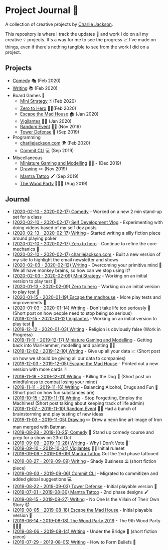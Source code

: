 # Project Journal 📖

A collection of creative projects by [Charlie Jackson](https://charliejackson.com).

This repository is where I track the updates 🔼 and work I do on all my creative 💡 projects. It's a way
for me to see the progress 📈 I've made on things, even if there's nothing tangible to see from the
work I did on a project.

## Projects

- [Comedy](projects/comedy.md) 🎭 (Feb 2020)
- [Writing](https://writing.charliejackson.com) 📚 (Feb 2020)
- Board Games 🎲
  - [Mini Strategy](projects/mini-strategy.md) 🃏 (Feb 2020)
  - [Zero to Hero](projects/zero-to-hero.md) 🦸‍♂️(Feb 2020)
  - [Escape the Mad House](projects/escape-the-mad-house.md) 🏚 (Jan 2020)
  - [Vigilantes](projects/vigilantes.md) 🦹‍♂️ (Jan 2020)
  - [Random Event](projects/random-event.md) 🧙‍♂️ (Nov 2019)
  - [Tower Defense](projects/tower-defense.md) 🗼 (Sep 2019)
- Programming
  - [charliejackson.com](projects/charlie-jackson-website.md) 🌍 (Feb 2020)
  - [Commit CLI](projects/commit.md) 💻 (Sep 2019)
- Miscellaneous
  - [Miniature Gaming and Modelling](projects/miniatures.md) 👨‍🎨 - (Dec 2019)
  - [Drawing](projects/drawing.md) ✏️ (Nov 2019)
  - [Mantra Tattoo](projects/mantra-tattoo.md) 🖌 (Sep 2019)
  - [The Wood Party](projects/the-wood-party.md) 🌲🔥🥳 (Aug 2019)

## Journal

<!--
- Order by end date
- Include a tag line after the link
- Ensure the link goes to the Update entry in the project file
- Something current in progress should have (in progress) written as the tag line
-->

- [(2020-02-10 - 2020-02-17) Comedy](./projects/comedy.md#2020-02-10---2020-02-17) - Worked on a new 2 min stand-up set for a class
- [(2020-02-10 - 2020-02-17) Self Development Vlog](./projects/self-dev-vlog.md#2020-02-10---2020-02-17) - Experimenting with doing videos based of my self dev posts
- [(2020-02-13 - 2020-02-17) Writing](https://writing.charliejackson.com/writing/poker.html) - Started writing a silly fiction piece around playing poker
- [(2020-02-10 - 2020-02-17) Zero to hero](projects/zero-to-hero.md#2020-02-10---2020-02-17) - Continue to refine the core mechanics 🎲
- [(2020-02-10 - 2020-02-17) charliejackson.com](projects/charlie-jackson-website.md#2020-02-10---2020-02-17) - Built a new version of my site to highlight the email newsletter and shows
- [(2020-02-03 - 2020-02-12) Writing](https://writing.charliejackson.com/writing/primitive-mind.html) - Overcoming your primitive mind 🐒 We all have monkey brains, so how can we stop using it?
- [(2020-02-03 - 2020-02-09) Mini Strategy](projects/mini-strategy.md#2020-02-03---2020-02-09) - Working on an initial version to play test 🎲
- [(2020-01-13 - 2020-02-09) Zero to hero](projects/zero-to-hero.md#2020-01-13---2020-02-09) - Working on an initial version to play test 🎲
- [(2020-01-15 - 2020-01-19) Escape the madhouse](projects/escape-the-mad-house.md#2020-01-15---2020-01-19) - More play tests and improvements 🎲
- [(2020-01-03 - 2020-01-14) Writing](https://writing.charliejackson.com/writing/serious.html) - Don't take life too seriously 🤪 (Short post on how people need to stop being so serious)
- [(2019-12-15 - 2020-01-12) Vigilantes](projects/vigilantes.md#2019-12-15---2020-01-12) - Working on an initial version to play test 🎲
- [(2019-12-12 - 2020-01-03) Writing](https://writing.charliejackson.com/writing/religion.html) - Religion is obviously false (Work in Progress)
- [(2019-11-11 - 2019-12-17) Miniature Gaming and Modelling](projects/miniatures.md#2019-11-11---2019-12-17) - Getting back into WarHammer, modelling and painting 👨‍🎨
- [(2019-12-02 - 2019-12-10) Writing](https://writing.charliejackson.com/writing/privacy.html) - Give up all your data 📈 (Short post on how we should be giving all our data to companies)
- [(2019-12-03 - 2019-12-05) Escape the Mad House](projects/escape-the-mad-house.md#2019-12-03---2019-12-05) - Printed out a new version with more cards 🃏
- [(2019-11-18 - 2019-12-01) Writing](https://writing.charliejackson.com/writing/kill-the-dog.html) - Killing the Dog 🐶 (Short post on mindfulness to combat losing your mind)
- [(2019-11-11 - 2019-11-16) Writing](https://writing.charliejackson.com/writing/alcohol-drugs.html) - Balancing Alcohol, Drugs and Fun 🍻 (Short post on how fun substances are)
- [(2019-10-15 - 2019-11-11) Writing](https://writing.charliejackson.com/writing/forgetting.html) - Stop Forgetting, Employ the Machines! (Short post talking about keeping track of life admin)
- [(2019-11-07 - 2019-11-10) Random Event](projects/random-event.md#2019-11-07---2019-11-10) 🧙‍♂️ Had a bunch of brainstorming and play testing of new ideas
- [(2019-11-03 - 2019-11-05) Drawing](projects/drawing.md#2019-11-03---2019-11-05) ✏️ Drew a neon line art image of Iron man merged with Batman
- [(2019-08-28 - 2019-10-25) Comedy](projects/comedy.md#courses) 🎤 Stand up comedy course and prep for a show on 23rd Oct
- [(2019-09-09 - 2019-10-28) Writing](https://writing.charliejackson.com/writing/no-voting.html) - Why I Don't Vote 🚫`
- [(2019-09-10 - 2019-10-04) Vigilantes](projects/vigilantes.md#2019-09-10---2019-10-04) 🦹‍♂️ Initial ruleset
- [(2019-09-09 - 2019-09-09) Mantra Tattoo](projects/mantra-tattoo.md#2019-09-09---2019-09-09) Got the 2nd phase tattooed
- [(2019-08-27 - 2019-09-09) Writing](https://writing.charliejackson.com/writing/shady-business.html) - Shady Business ⛱ (short fiction piece)
- [(2019-09-03 - 2019-09-06) Commit CLI](projects/commit.md#2019-09-03---2019-09-06) - Migrated to commitizen and added global suggestions 💻
- [(2019-08-22 - 2019-09-03) Tower Defense](projects/tower-defense.md#2019-08-22---2019-09-03) - Initial playable version 🎲
- [(2019-07-01 - 2019-08-30) Mantra Tattoo](projects/mantra-tattoo.md#2019-07-01---2019-08-30) - 2nd phase designs 🖌
- [(2019-08-15 - 2019-08-27) Writing](https://writing.charliejackson.com/writing/no-villains.html) - No One Is the Villain of Their Own Story 😈
- [(2019-08-05 - 2019-08-18) Escape the Mad House](projects/escape-the-mad-house.md#2019-08-05---2019-08-18) - Initial playable version 🎲
- [(2019-06-14 - 2019-08-18) The Wood Party 2019](projects/the-wood-party.md#2019-06-14---2019-08-18) - The 9th Wood Party 🌲🔥🥳
- [(2019-08-06 - 2019-08-14) Writing](https://writing.charliejackson.com/writing/under-the-bridge.html) - Under the Bridge 🌉 (short fiction piece)
- [(2019-07-29 - 2019-08-05) Writing](https://writing.charliejackson.com/writing/forming-beliefs.html) - How to Form Beliefs 🤔
